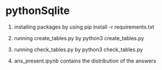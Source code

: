 # pythonSqlite
1. installing packages by using 
pip install -r requirements.txt

2. running create_tables.py by
python3 create_tables.py

3. running check_tables.py by
python3 check_tables.py

4. ans_present.ipynb contains the distribution of the answers

